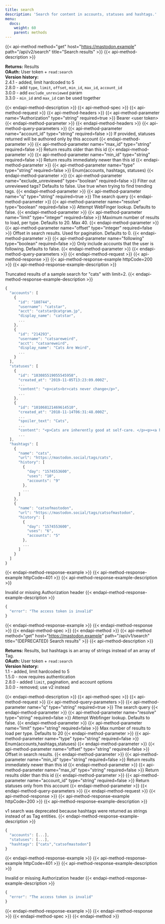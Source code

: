 ```yaml
---
title: search
description: 'Search for content in accounts, statuses and hashtags.'
menu:
  docs:
    weight: 60
    parent: methods
---
```


{{< api-method method="get" host="https://mastodon.example" path="/api/v2/search" title="Search results" >}}
{{< api-method-description >}}

**Returns:** Results\
**OAuth:** User token + `read:search`\
**Version history:**\
2.4.1 - added, limit hardcoded to 5\
2.8.0 - add `type`, `limit`, `offset`, `min_id`, `max_id`, `account_id`\
3.0.0 - add `exclude_unreviewed` param\
3.3.0 - `min_id` and `max_id` can be used together

{{< endapi-method-description >}}
{{< api-method-spec >}}
{{< api-method-request >}}
{{< api-method-headers >}}
{{< api-method-parameter name="Authorization" type="string" required=true >}}
Bearer &lt;user token&gt;
{{< endapi-method-parameter >}}
{{< endapi-method-headers >}}
{{< api-method-query-parameters >}}
{{< api-method-parameter name="account_id" type="string" required=false >}}
If provided, statuses returned will be authored only by this account
{{< endapi-method-parameter >}}
{{< api-method-parameter name="max_id" type="string" required=false >}}
Return results older than this id
{{< endapi-method-parameter >}}
{{< api-method-parameter name="min_id" type="string" required=false >}}
Return results immediately newer than this id
{{< endapi-method-parameter >}}
{{< api-method-parameter name="type" type="string" required=false >}}
Enum\(accounts, hashtags, statuses\)
{{< endapi-method-parameter >}}
{{< api-method-parameter name="exclude_unreviewed" type="boolean" required=false >}}
Filter out unreviewed tags? Defaults to false. Use true when trying to find trending tags.
{{< endapi-method-parameter >}}
{{< api-method-parameter name="q" type="string" required=true >}}
The search query
{{< endapi-method-parameter >}}
{{< api-method-parameter name="resolve" type="boolean" required=false >}}
Attempt WebFinger lookup. Defaults to false.
{{< endapi-method-parameter >}}
{{< api-method-parameter name="limit" type="integer" required=false >}}
Maximum number of results to load, per type. Defaults to 20. Max 40.
{{< endapi-method-parameter >}}
{{< api-method-parameter name="offset" type="integer" required=false >}}
Offset in search results. Used for pagination. Defaults to 0.
{{< endapi-method-parameter >}}
{{< api-method-parameter name="following" type="boolean" required=false >}}
Only include accounts that the user is following. Defaults to false.
{{< endapi-method-parameter >}}
{{< endapi-method-query-parameters >}}
{{< endapi-method-request >}}
{{< api-method-response >}}
{{< api-method-response-example httpCode=200 >}}
{{< api-method-response-example-description >}}

Truncated results of a sample search for "cats" with limit=2.
{{< endapi-method-response-example-description >}}


```javascript
{
  "accounts": [
    {
      "id": "180744",
      "username": "catstar",
      "acct": "catstar@catgram.jp",
      "display_name": "catstar",
      ...
    },
    {
      "id": "214293",
      "username": "catsareweird",
      "acct": "catsareweird",
      "display_name": "Cats Are Weird",
      ...
    }
  ],
  "statuses": [
    {
      "id": "103085519055545958",
      "created_at": "2019-11-05T13:23:09.000Z",
      ...
      "content": "<p>cats<br>cats never change</p>",
      ...
    },
    {
      "id": "101068121469614510",
      "created_at": "2018-11-14T06:31:48.000Z",
      ...
      "spoiler_text": "Cats",
      ...
      "content": "<p>Cats are inherently good at self-care. </p><p><a href=\"https://mspsocial.net/tags/cats\" class=\"mention hashtag\" rel=\"nofollow noopener noreferrer\" target=\"_blank\">#<span>cats</span></a></p>",
      ...
  ],
  "hashtags": [
    {
      "name": "cats",
      "url": "https://mastodon.social/tags/cats",
      "history": [
        {
          "day": "1574553600",
          "uses": "10",
          "accounts": "9"
        },
        ...
      ]
    },
    {
      "name": "catsofmastodon",
      "url": "https://mastodon.social/tags/catsofmastodon",
      "history": [
        {
          "day": "1574553600",
          "uses": "6",
          "accounts": "5"
        },
        ...
      ]
    }
  ]
}
```
{{< endapi-method-response-example >}}
{{< api-method-response-example httpCode=401 >}}
{{< api-method-response-example-description >}}

Invalid or missing Authorization header
{{< endapi-method-response-example-description >}}


```javascript
{
  "error": "The access token is invalid"
}
```
{{< endapi-method-response-example >}}
{{< endapi-method-response >}}
{{< endapi-method-spec >}}
{{< endapi-method >}}
{{< api-method method="get" host="https://mastodon.example" path="/api/v1/search" title="\(DEPRECATED\) Search results" >}}
{{< api-method-description >}}

**Returns:** Results, but hashtags is an array of strings instead of an array of Tag.\
**OAuth:** User token + `read:search`\
**Version history:**\
1.1 - added, limit hardcoded to 5\
1.5.0 - now requires authentication\
2.8.0 - added `limit`, pagination, and account options\
3.0.0 - removed; use v2 instead

{{< endapi-method-description >}}
{{< api-method-spec >}}
{{< api-method-request >}}
{{< api-method-query-parameters >}}
{{< api-method-parameter name="q" type="string" required=true >}}
The search query
{{< endapi-method-parameter >}}
{{< api-method-parameter name="resolve" type="string" required=false >}}
Attempt Webfinger lookup. Defaults to false.
{{< endapi-method-parameter >}}
{{< api-method-parameter name="limit" type="string" required=false >}}
Max number of results to load per type. Defaults to 20
{{< endapi-method-parameter >}}
{{< api-method-parameter name="type" type="string" required=false >}}
Enum\(accounts,hashtags,statuses\)
{{< endapi-method-parameter >}}
{{< api-method-parameter name="offset" type="string" required=false >}}
Offset in search results.
{{< endapi-method-parameter >}}
{{< api-method-parameter name="min_id" type="string" required=false >}}
Return results immediately newer than this id
{{< endapi-method-parameter >}}
{{< api-method-parameter name="max_id" type="string" required=false >}}
Return results older than this id
{{< endapi-method-parameter >}}
{{< api-method-parameter name="account_id" type="string" required=false >}}
Return statuses only from this account
{{< endapi-method-parameter >}}
{{< endapi-method-query-parameters >}}
{{< endapi-method-request >}}
{{< api-method-response >}}
{{< api-method-response-example httpCode=200 >}}
{{< api-method-response-example-description >}}

v1 search was deprecated because hashtags were returned as strings instead of as Tag entities.
{{< endapi-method-response-example-description >}}


```javascript
{
  "accounts": [...],
  "statuses": [...],
  "hashtags": ["cats","catsofmastodon"]
}
```
{{< endapi-method-response-example >}}
{{< api-method-response-example httpCode=401 >}}
{{< api-method-response-example-description >}}

Invalid or missing Authorization header
{{< endapi-method-response-example-description >}}


```javascript
{
  "error": "The access token is invalid"
}
```
{{< endapi-method-response-example >}}
{{< endapi-method-response >}}
{{< endapi-method-spec >}}
{{< endapi-method >}}


